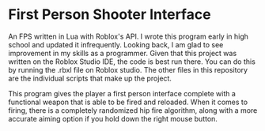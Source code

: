 # First Person Shooter Interface
An FPS written in Lua with Roblox's API.
I wrote this program early in high school and updated it infrequently. 
Looking back, I am glad to see improvement in my skills as a programmer.
Given that this project was written on the Roblox Studio IDE, the code is best run there.
You can do this by running the .rbxl file on Roblox studio.
The other files in this repository are the individual scripts that make up the project.

This program gives the player a first person interface complete with a functional weapon that is able to be fired and reloaded. 
When it comes to firing, there is a completely randomized hip fire algorithm, along with a more accurate aiming option if you hold down the right mouse button.
